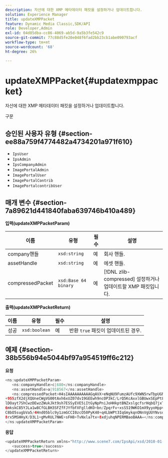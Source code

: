 ```yaml
---
description: 자산에 대한 XMP 메타데이터 패킷을 설정하거나 업데이트합니다.
solution: Experience Manager
title: updateXMPPacket
feature: Dynamic Media Classic,SDK/API
role: Developer,Admin
exl-id: 04d85dba-cc86-4069-ab5d-9a5b3fe542c9
source-git-commit: 77c88d5fe20e048f6fad2bb23cb1abe090793acf
workflow-type: tm+mt
source-wordcount: '68'
ht-degree: 26%

---
```


# updateXMPPacket{#updatexmppacket}

자산에 대한 XMP 메타데이터 패킷을 설정하거나 업데이트합니다.

구문

## 승인된 사용자 유형 {#section-ee88a759f4774482a4734201a971f610}

* `IpsUser`
* `IpsAdmin`
* `IpsCompanyAdmin`
* `ImagePortalAdmin`
* `ImagePortalUser`
* `ImagePortalContrib`
* `ImagePortalcontribUser`

## 매개 변수 {#section-7a89621d441840faba639746b410a489}

**입력(updateXMPPacketParam)**

| 이름 | 유형 | 필수 | 설명 |
|---|---|---|---|
| company핸들 | `xsd:string` | 예 | 회사 핸들. |
| assetHandle | `xsd:string` | 예 | 에셋 핸들. |
| compressedPacket | `xsd:Base 64 binary` | 예 | [!DNL zlib-compressed] 설정하거나 업데이트할 XMP 패킷입니다. |

**출력(updateXMPPacketReturn)**

| 이름 | 유형 | 필수 | 설명 |
|---|---|---|---|
| 성공 | `xsd:boolean` | 예 | 반환 `true` 패킷이 업데이트된 경우. |

## 예제 {#section-38b556b94e5044bf97a954519ff6c212}

**요청**

```java
<ns:updateXMPPacketParam>
   <ns:companyHandle>c|680</ns:companyHandle>
   <ns:assetHandle>a|918567</ns:assetHandle>
   <ns:compressedPacket>H4sIAAAAAAAAAAGqAVX+eNqNU9FumzAUfc9XWN5rwTbpUGNBpC3RtpdqU9NOe3XABTRsU9sM8vezMUUp6qQhhDg
+955zfX2djXQUneCWgVG00tAxh6xUZ07dv19GEEwh9ncOP3kC/LrQ5KcAxxlGBUwxSEpPtLUm3NyDBeIdIghISkTuKU3qLwfzAQZkunymD8cvs5
lDOayt7ShCwzDEwzZWukJkt9sh7ESSyEVE5iItGyNpPniJoHHkptBNZxslgcfsrHqbQ7jxTkG8q5VVplbdYiFNPO0tLpRAC41IjNF1YlksGV2v2
6mkskC85YJLa1w8CfGLBH3SFZfFJYfbFXFglldKO+bn/ZpqrFv+xsS519WKO1mX9yyoHppveRXrgWTlxX9qJk0ojHG9eaBP3PtKnNaNRNJkq6lN
C8bO5sugbVa5/4Hnd05blc9y1zmGCCI0zcO50PyK40+q4LbWPt3IqGmykqnONnVgUUYNvsdfOH6wzN6C03OMd6zQb0KpSh3LPyoIWfgNKX1Vz4i
8rx5MSHHyX/D3L1+gMvRUL7NWE+sFH8+TvNxla7tx+8xdjuhqNPERMBaoBAAA=</ns:compressedPacket>
</ns:updateXMPPacketParam>
```

**응답**

```java
<updateXMPPacketReturn xmlns="http://www.scene7.com/IpsApi/xsd/2010-01-31">
   <success>true</success>
</updateXMPPacketReturn>
```
